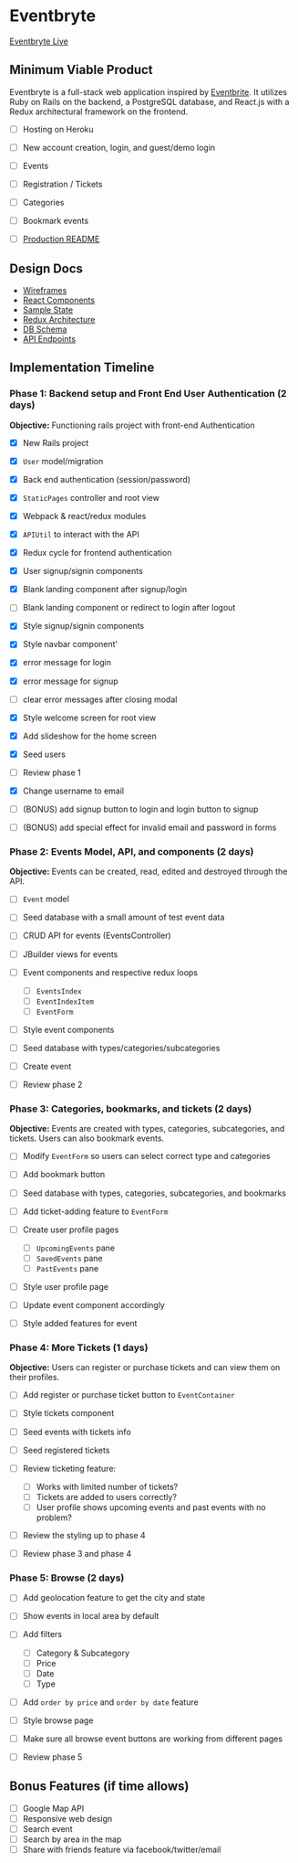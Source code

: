 # Eventbryte

[Eventbryte Live](http://eventbryte.herokuapp.com/)


## Minimum Viable Product

Eventbryte is a full-stack web application inspired by [Eventbrite](http://www.eventbrite.com). It utilizes Ruby on Rails on the backend, a PostgreSQL database, and React.js with a Redux architectural framework on the frontend.

- [ ] Hosting on Heroku
- [ ] New account creation, login, and guest/demo login
- [ ] Events
- [ ] Registration / Tickets
- [ ] Categories
- [ ] Bookmark events
- [ ] [Production README](#)


## Design Docs
* [Wireframes](docs/wireframes)
* [React Components](docs/component-hierarchy.md)
* [Sample State](docs/sample-state.md)
* [Redux Architecture](docs/redux-structure.md)
* [DB Schema](docs/schema.md)
* [API Endpoints](docs/api-endpoints.md)


## Implementation Timeline

### Phase 1: Backend setup and Front End User Authentication (2 days)

**Objective:** Functioning rails project with front-end Authentication

- [x] New Rails project
- [x] `User` model/migration
- [x] Back end authentication (session/password)
- [x] `StaticPages` controller and root view
- [x] Webpack & react/redux modules
- [x] `APIUtil` to interact with the API
- [x] Redux cycle for frontend authentication
- [x] User signup/signin components
- [x] Blank landing component after signup/login
- [ ] Blank landing component or redirect to login after logout
- [x] Style signup/signin components
- [x] Style navbar component'
- [x] error message for login
- [x] error message for signup
- [ ] clear error messages after closing modal
- [x] Style welcome screen for root view
- [x] Add slideshow for the home screen
- [x] Seed users
- [ ] Review phase 1
- [x] Change username to email
- [ ] (BONUS) add signup button to login and login button to signup
- [ ] (BONUS) add special effect for invalid email and password in forms


### Phase 2: Events Model, API, and components (2 days)

**Objective:** Events can be created, read, edited and destroyed through the API.

- [ ] `Event` model
- [ ] Seed database with a small amount of test event data
- [ ] CRUD API for events (EventsController)
- [ ] JBuilder views for events
- [ ] Event components and respective redux loops
  - [ ] `EventsIndex`
  - [ ] `EventIndexItem`
  - [ ] `EventForm`
- [ ] Style event components
- [ ] Seed database with types/categories/subcategories
- [ ] Create event
- [ ] Review phase 2


### Phase 3: Categories, bookmarks, and tickets (2 days)

**Objective:** Events are created with types, categories, subcategories, and tickets. Users can also bookmark events.

- [ ] Modify `EventForm` so users can select correct type and categories
- [ ] Add bookmark button
- [ ] Seed database with types, categories, subcategories, and bookmarks
- [ ] Add ticket-adding feature to `EventForm`
- [ ] Create user profile pages
  - [ ] `UpcomingEvents` pane
  - [ ] `SavedEvents` pane
  - [ ] `PastEvents` pane
- [ ] Style user profile page
- [ ] Update event component accordingly
- [ ] Style added features for event


### Phase 4: More Tickets (1 days)

**Objective:** Users can register or purchase tickets and can view them on their profiles.

- [ ] Add register or purchase ticket button to `EventContainer`
- [ ] Style tickets component
- [ ] Seed events with tickets info
- [ ] Seed registered tickets
- [ ] Review ticketing feature:
  - [ ] Works with limited number of tickets?
  - [ ] Tickets are added to users correctly?
  - [ ] User profile shows upcoming events and past events with no problem?
- [ ] Review the styling up to phase 4
- [ ] Review phase 3 and phase 4


### Phase 5: Browse (2 days)

- [ ] Add geolocation feature to get the city and state
- [ ] Show events in local area by default
- [ ] Add filters
  - [ ] Category & Subcategory
  - [ ] Price
  - [ ] Date
  - [ ] Type
- [ ] Add `order by price` and `order by date` feature
- [ ] Style browse page
- [ ] Make sure all browse event buttons are working from different pages
- [ ] Review phase 5


## Bonus Features (if time allows)
- [ ] Google Map API
- [ ] Responsive web design
- [ ] Search event
- [ ] Search by area in the map
- [ ] Share with friends feature via facebook/twitter/email
